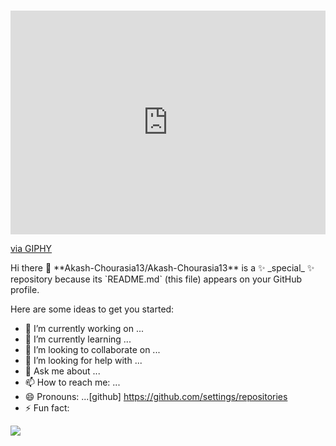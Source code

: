 ### 
<div style="width:100%;height:0;padding-bottom:71%;position:relative;"><iframe src="https://giphy.com/embed/O2PhyxtkFwCtUO6nen" width="100%" height="100%" style="position:absolute" frameBorder="0" class="giphy-embed" allowFullScreen></iframe></div><p><a href="https://giphy.com/stickers/PLCnext-code-we-can-O2PhyxtkFwCtUO6nen">via GIPHY</a></p>
Hi there 👋
**Akash-Chourasia13/Akash-Chourasia13** is a ✨ _special_ ✨ repository because its `README.md` (this file) appears on your GitHub profile.

Here are some ideas to get you started:

- 🔭 I’m currently working on ...
- 🌱 I’m currently learning ...
- 👯 I’m looking to collaborate on ...
- 🤔 I’m looking for help with ...
- 💬 Ask me about ...
- 📫 How to reach me: ...
- 😄 Pronouns: ...[github]
https://github.com/settings/repositories
- ⚡ Fun fact:

<img src = "https://github-readme-stats.vercel.app/api?username=Akash-Chourasia13&&show_icons=true&title_color=ffffff&icon_color=bb2acf&text_color=daf7dc&bg_color=151515">
